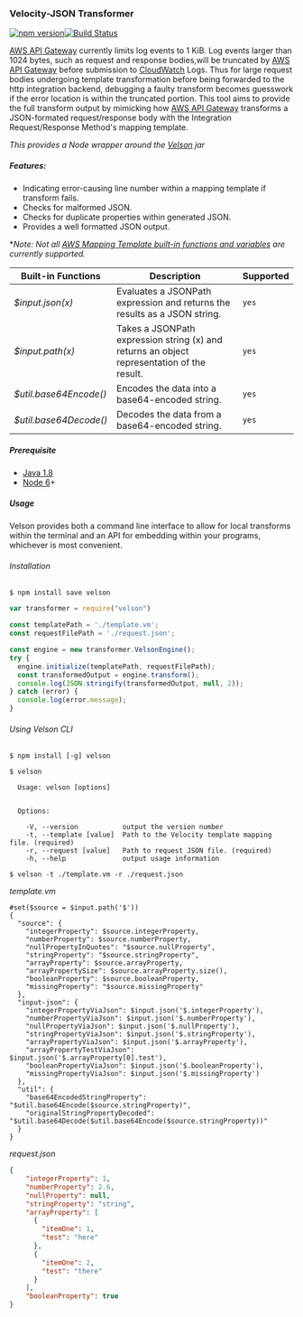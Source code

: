 ### Velocity-JSON Transformer
[![npm version](https://badge.fury.io/js/velson.svg)](https://badge.fury.io/js/velson)[![Build Status](https://travis-ci.org/drexler/velson-node.svg?branch=master)](https://travis-ci.org/drexler/velson-node.svg?branch=master)

[AWS API Gateway](https://aws.amazon.com/documentation/apigateway/) currently limits log events to 1 KiB. Log events larger than 1024 bytes,
such as request and response bodies,will be truncated by [AWS API Gateway](https://aws.amazon.com/documentation/apigateway/) before submission to [CloudWatch](https://aws.amazon.com/cloudwatch/) Logs. Thus for large request bodies undergoing template transformation before being forwarded
to the http integration backend, debugging a faulty transform becomes guesswork if the error location is within the truncated portion. This tool
aims to provide the full transform output by mimicking how [AWS API Gateway](https://aws.amazon.com/documentation/apigateway/) transforms a JSON-formated request/response body with the Integration Request/Response Method's mapping template.

*This provides a Node wrapper around the [Velson](https://github.com/drexler/velson) jar*

##### Features:
* Indicating error-causing line number within a mapping template if transform fails.
* Checks for malformed JSON.
* Checks for duplicate properties within generated JSON.
* Provides a well formatted JSON output.

**Note: Not all [AWS Mapping Template built-in functions and variables](http://docs.aws.amazon.com/apigateway/latest/developerguide/api-gateway-mapping-template-reference.html) are currently supported.*

Built-in Functions | Description | Supported |
--- | --- |--- |
*$input.json(x)* | Evaluates a JSONPath expression and returns the results as a JSON string. |`yes`
*$input.path(x)* | Takes a JSONPath expression string (x) and returns an object representation of the result. |`yes`
*$util.base64Encode()* | Encodes the data into a base64-encoded string. |`yes`
*$util.base64Decode()* | Decodes the data from a base64-encoded string. |`yes`


##### Prerequisite
- [Java 1.8](http://www.oracle.com/technetwork/java/javase/downloads/index.html)
- [Node 6](https://nodejs.org/en/blog/release/v6.0.0/)+


##### Usage
Velson provides both a command line interface to allow for local transforms within the terminal
and an API for embedding within your programs, whichever is most convenient.

###### Installation
```shell
$ npm install save velson
```

```javascript
var transformer = require("velson")

const templatePath = './template.vm';
const requestFilePath = './request.json';

const engine = new transformer.VelsonEngine();
try {
  engine.initialize(templatePath, requestFilePath);
  const transformedOutput = engine.transform();
  console.log(JSON.stringify(transformedOutput, null, 2));
} catch (error) {
  console.log(error.message);
}
```

###### Using Velson CLI
```shell
$ npm install [-g] velson
```

```shell
$ velson

  Usage: velson [options]


  Options:

    -V, --version           output the version number
    -t, --template [value]  Path to the Velocity template mapping file. (required)
    -r, --request [value]   Path to request JSON file. (required)
    -h, --help              output usage information
```
```shell
$ velson -t ./template.vm -r ./request.json
```
*template.vm*
```velocity
#set($source = $input.path('$'))
{
  "source": {
    "integerProperty": $source.integerProperty,
    "numberProperty": $source.numberProperty,
    "nullPropertyInQuotes": "$source.nullProperty",
    "stringProperty": "$source.stringProperty",
    "arrayProperty": $source.arrayProperty,
    "arrayPropertySize": $source.arrayProperty.size(),
    "booleanProperty": $source.booleanProperty,
    "missingProperty": "$source.missingProperty"
  },
  "input-json": {
    "integerPropertyViaJson": $input.json('$.integerProperty'),
    "numberPropertyViaJson": $input.json('$.numberProperty'),
    "nullPropertyViaJson": $input.json('$.nullProperty'),
    "stringPropertyViaJson": $input.json('$.stringProperty'),
    "arrayPropertyViaJson": $input.json('$.arrayProperty'),
    "arrayPropertyTestViaJson": $input.json('$.arrayProperty[0].test'),
    "booleanPropertyViaJson": $input.json('$.booleanProperty'),
    "missingPropertyViaJson": $input.json('$.missingProperty')
  },
  "util": {
    "base64EncodedStringProperty": "$util.base64Encode($source.stringProperty)",
    "originalStringPropertyDecoded": "$util.base64Decode($util.base64Encode($source.stringProperty))"
  }
}
```
*request.json*
```json
{
    "integerProperty": 1,
    "numberProperty": 2.6,
    "nullProperty": null,
    "stringProperty": "string",
    "arrayProperty": [
      {
        "itemOne": 1,
        "test": "here"
      },
      {
        "itemOne": 2,
        "test": "there"
      }
    ],
    "booleanProperty": true
}
```
